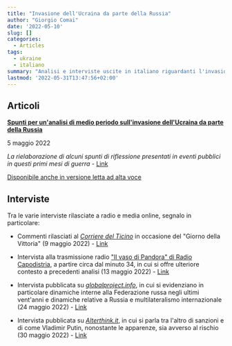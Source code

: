 ```yaml
---
title: "Invasione dell'Ucraina da parte della Russia"
author: "Giorgio Comai"
date: '2022-05-10'
slug: []
categories:
  - Articles
tags:
  - ukraine
  - italiano
summary: "Analisi e interviste uscite in italiano riguardanti l'invasione dell'Ucraina da parte della Russia"
lastmod: '2022-05-31T13:47:56+02:00'
---
```


## Articoli


__[Spunti per un'analisi di medio periodo sull'invasione dell'Ucraina da parte della Russia](https://www.balcanicaucaso.org/aree/Russia/Spunti-per-un-analisi-di-medio-periodo-sull-invasione-dell-Ucraina-da-parte-della-Russia-218007)__

5 maggio 2022

*La rielaborazione di alcuni spunti di riflessione presentati in eventi pubblici in questi primi mesi di guerra* - [Link](https://www.balcanicaucaso.org/aree/Russia/Spunti-per-un-analisi-di-medio-periodo-sull-invasione-dell-Ucraina-da-parte-della-Russia-218007)

[Disponibile anche in versione letta ad alta voce](https://www.spreaker.com/user/obctranseuropa/spunti-per-unanalisi-di-medio-periodo-su)


## Interviste

Tra le varie interviste rilasciate a radio e media online, segnalo in particolare:

- Commenti rilasciati al [*Corriere del Ticino*](https://www.cdt.ch/news/mondo/ecco-perche-putin-ha-abbandonato-la-narrativa-della-denazificazione-281856) in occasione del "Giorno della Vittoria" (9 maggio 2022) - [Link](https://www.cdt.ch/news/mondo/ecco-perche-putin-ha-abbandonato-la-narrativa-della-denazificazione-281856) 

- Intervista alla trasmissione radio ["Il vaso di Pandora" di Radio Capodistria](https://365.rtvslo.si/arhiv/il-vaso-di-pandora/174872257), a partire circa dal minuto 34, in cui si offre ulteriore contesto a precedenti analisi (13 maggio 2022) - [Link](https://365.rtvslo.si/arhiv/il-vaso-di-pandora/174872257)

- Intervista pubblicata su [*globalproject.info*](https://www.globalproject.info/it/mondi/vladimir-putin-e-il-nuovo-ordine-neoliberale-in-russia/24000), in cui si evidenziano in particolare dinamiche interne alla Federazione russa negli ultimi vent'anni e dinamiche relative a Russia e multilateralismo internazionale (24 maggio 2022) - [Link](https://www.globalproject.info/it/mondi/vladimir-putin-e-il-nuovo-ordine-neoliberale-in-russia/24000)


- Intervista pubblicata su [*Alterthink.it*](https://alterthink.it/quattro-domande-a-giorgio-comai/), in cui si parla tra l'altro di sanzioni e di come Vladimir Putin, nonostante le apparenze, sia avverso al rischio (30 maggio 2022) - [Link](https://alterthink.it/quattro-domande-a-giorgio-comai/)


